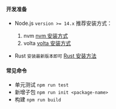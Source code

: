 #### 开发准备

- Node.js
  `version >= 14.x`
  推荐安装方式：

  1. nvm
     [nvm 安装方式](https://github.com/nvm-sh/nvm)
  2. volta
     [volta 安装方式](https://github.com/volta-cli/volta)

- Rust
  `安装最新版本即可`
  [Rust 安装方法](https://www.rust-lang.org/tools/install)

#### 常见命令

- 单元测试 `npm run test`
- 新增子包 `npm run init <package-name>`
- 构建 `npm run build`
